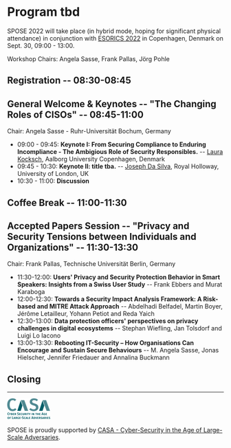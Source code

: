 
# Program tbd

SPOSE 2022 will take place (in hybrid mode, hoping for significant physical attendance) in conjunction with [ESORICS 2022](https://esorics2022.compute.dtu.dk/) in Copenhagen, Denmark on Sept. 30, 09:00 - 13:00.

Workshop Chairs: Angela Sasse, Frank Pallas, Jörg Pohle

## Registration -- 08:30-08:45

## General Welcome & Keynotes -- "The Changing Roles of CISOs" -- 08:45-11:00

Chair:  Angela Sasse - Ruhr-Universität Bochum, Germany

* 09:00 - 09:45: **Keynote I: From Securing Compliance to Enduring Incompliance - The Ambigious Role of Security Responsibles.** -- [Laura Kocksch](https://vbn.aau.dk/en/persons/153820), Aalborg University Copenhagen, Denmark
* 09:45 - 10:30: **Keynote II: title tba.** -- [Joseph Da Silva](https://pure.royalholloway.ac.uk/portal/en/persons/joseph-da-silva(f33f56d7-23e2-4ae3-8c9c-2f1b03e8eef4).html), Royal Holloway, University of London, UK
* 10:30 - 11:00: **Discussion**

## Coffee Break -- 11:00-11:30

## Accepted Papers Session -- "Privacy and Security Tensions between Individuals and Organizations" -- 11:30-13:30

Chair: Frank Pallas, Technische Universität Berlin, Germany

* 11:30-12:00: **Users' Privacy and Security Protection Behavior in Smart Speakers: Insights from a Swiss User Study** -- Frank Ebbers and Murat Karaboga
* 12:00-12:30: **Towards a Security Impact Analysis Framework: A Risk-based and MITRE Attack Approach** -- Abdelhadi Belfadel, Martin Boyer, Jérôme Letailleur, Yohann Petiot and Reda Yaich
* 12:30-13:00: **Data protection officers' perspectives on privacy challenges in digital ecosystems** -- Stephan Wiefling, Jan Tolsdorf and Luigi Lo Iacono
* 13:00-13:30: **Rebooting IT-Security – How Organisations Can Encourage and Sustain Secure Behaviours** -- M. Angela Sasse, Jonas Hielscher, Jennifer Friedauer and Annalina Buckmann

## Closing

---

![CASA logo](casa-logo.png)

SPOSE is proudly supported by [CASA - Cyber-Security in the Age of Large-Scale Adversaries](https://casa.rub.de/).
